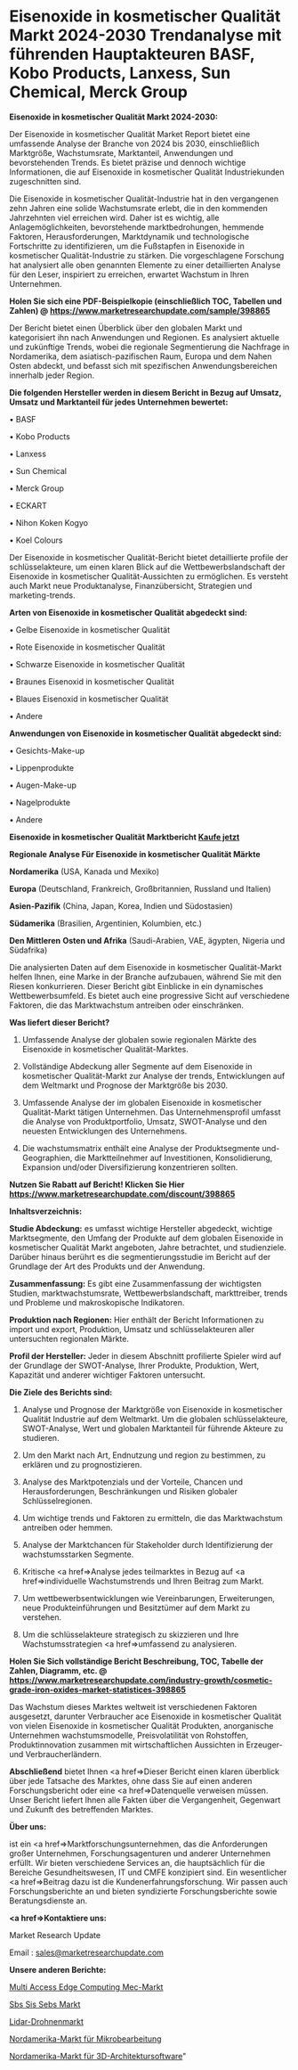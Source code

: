 # Eisenoxide in kosmetischer Qualität Markt 2024-2030 Trendanalyse mit führenden Hauptakteuren BASF, Kobo Products, Lanxess, Sun Chemical, Merck Group

<strong>Eisenoxide in kosmetischer Qualität Markt 2024-2030:</strong>

Der Eisenoxide in kosmetischer Qualität Market Report bietet eine umfassende Analyse der Branche von 2024 bis 2030, einschließlich Marktgröße, Wachstumsrate, Marktanteil, Anwendungen und bevorstehenden Trends. Es bietet präzise und dennoch wichtige Informationen, die auf Eisenoxide in kosmetischer Qualität Industriekunden zugeschnitten sind.

Die Eisenoxide in kosmetischer Qualität-Industrie hat in den vergangenen zehn Jahren eine solide Wachstumsrate erlebt, die in den kommenden Jahrzehnten viel erreichen wird. Daher ist es wichtig, alle Anlagemöglichkeiten, bevorstehende marktbedrohungen, hemmende Faktoren, Herausforderungen, Marktdynamik und technologische Fortschritte zu identifizieren, um die Fußstapfen in Eisenoxide in kosmetischer Qualität-Industrie zu stärken. Die vorgeschlagene Forschung hat analysiert alle oben genannten Elemente zu einer detaillierten Analyse für den Leser, inspiriert zu erreichen, erwartet Wachstum in Ihren Unternehmen.

<strong>Holen Sie sich eine PDF-Beispielkopie (einschließlich TOC, Tabellen und Zahlen) @
</strong><strong><a href=https://www.marketresearchupdate.com/sample/398865><strong>https://www.marketresearchupdate.com/sample/398865</u></font></a></strong></strong>

Der Bericht bietet einen Überblick über den globalen Markt und kategorisiert ihn nach Anwendungen und Regionen. Es analysiert aktuelle und zukünftige Trends, wobei die regionale Segmentierung die Nachfrage in Nordamerika, dem asiatisch-pazifischen Raum, Europa und dem Nahen Osten abdeckt, und befasst sich mit spezifischen Anwendungsbereichen innerhalb jeder Region.

<strong>Die folgenden Hersteller werden in diesem Bericht in Bezug auf Umsatz, Umsatz und Marktanteil für jedes Unternehmen bewertet:</strong>

• BASF

• Kobo Products

• Lanxess

• Sun Chemical

• Merck Group

• ECKART

• Nihon Koken Kogyo

• Koel Colours

Der Eisenoxide in kosmetischer Qualität-Bericht bietet detaillierte profile der schlüsselakteure, um einen klaren Blick auf die Wettbewerbslandschaft der Eisenoxide in kosmetischer Qualität-Aussichten zu ermöglichen. Es versteht auch Markt neue Produktanalyse, Finanzübersicht, Strategien und marketing-trends.

<strong>Arten von Eisenoxide in kosmetischer Qualität abgedeckt sind:</strong>

• Gelbe Eisenoxide in kosmetischer Qualität

• Rote Eisenoxide in kosmetischer Qualität

• Schwarze Eisenoxide in kosmetischer Qualität

• Braunes Eisenoxid in kosmetischer Qualität

• Blaues Eisenoxid in kosmetischer Qualität

• Andere

<strong>Anwendungen von Eisenoxide in kosmetischer Qualität abgedeckt sind:</strong>

• Gesichts-Make-up

• Lippenprodukte

• Augen-Make-up

• Nagelprodukte

• Andere

<strong>Eisenoxide in kosmetischer Qualität Marktbericht <a href=https://www.marketresearchupdate.com/buynow/398865>Kaufe jetzt</a></strong>

<strong>Regionale Analyse Für Eisenoxide in kosmetischer Qualität Märkte</strong>

<strong>Nordamerika</strong> (USA, Kanada und Mexiko)

<strong>Europa</strong> (Deutschland, Frankreich, Großbritannien, Russland und Italien)

<strong>Asien-Pazifik</strong> (China, Japan, Korea, Indien und Südostasien)

<strong>Südamerika</strong> (Brasilien, Argentinien, Kolumbien, etc.)

<strong>Den Mittleren</strong> <strong>Osten und Afrika</strong> (Saudi-Arabien, VAE, ägypten, Nigeria und Südafrika)

Die analysierten Daten auf dem Eisenoxide in kosmetischer Qualität-Markt helfen Ihnen, eine Marke in der Branche aufzubauen, während Sie mit den Riesen konkurrieren. Dieser Bericht gibt Einblicke in ein dynamisches Wettbewerbsumfeld. Es bietet auch eine progressive Sicht auf verschiedene Faktoren, die das Marktwachstum antreiben oder einschränken.

<strong>Was liefert dieser Bericht?</strong>

1. Umfassende Analyse der globalen sowie regionalen Märkte des Eisenoxide in kosmetischer Qualität-Marktes.

2. Vollständige Abdeckung aller Segmente auf dem Eisenoxide in kosmetischer Qualität-Markt zur Analyse der trends, Entwicklungen auf dem Weltmarkt und Prognose der Marktgröße bis 2030.

3. Umfassende Analyse der im globalen Eisenoxide in kosmetischer Qualität-Markt tätigen Unternehmen. Das Unternehmensprofil umfasst die Analyse von Produktportfolio, Umsatz, SWOT-Analyse und den neuesten Entwicklungen des Unternehmens.

4. Die wachstumsmatrix enthält eine Analyse der Produktsegmente und-Geographien, die Marktteilnehmer auf Investitionen, Konsolidierung, Expansion und/oder Diversifizierung konzentrieren sollten.

<strong>Nutzen Sie Rabatt auf Bericht! Klicken Sie Hier
</strong><strong><a href=https://www.marketresearchupdate.com/discount/398865>https://www.marketresearchupdate.com/discount/398865</b></u></font></strong></a>

<strong>Inhaltsverzeichnis:</strong>

<strong>Studie Abdeckung:</strong> es umfasst wichtige Hersteller abgedeckt, wichtige Marktsegmente, den Umfang der Produkte auf dem globalen Eisenoxide in kosmetischer Qualität Markt angeboten, Jahre betrachtet, und studienziele. Darüber hinaus berührt es die segmentierungsstudie im Bericht auf der Grundlage der Art des Produkts und der Anwendung.

<strong>Zusammenfassung:</strong> Es gibt eine Zusammenfassung der wichtigsten Studien, marktwachstumsrate, Wettbewerbslandschaft, markttreiber, trends und Probleme und makroskopische Indikatoren.

<strong>Produktion nach Regionen:</strong> Hier enthält der Bericht Informationen zu import und export, Produktion, Umsatz und schlüsselakteuren aller untersuchten regionalen Märkte.

<strong>Profil der Hersteller:</strong> Jeder in diesem Abschnitt profilierte Spieler wird auf der Grundlage der SWOT-Analyse, Ihrer Produkte, Produktion, Wert, Kapazität und anderer wichtiger Faktoren untersucht.

<strong>Die Ziele des Berichts sind:</strong>

1) Analyse und Prognose der Marktgröße von Eisenoxide in kosmetischer Qualität Industrie auf dem Weltmarkt.
Um die globalen schlüsselakteure, SWOT-Analyse, Wert und globalen Marktanteil für führende Akteure zu studieren.

2) Um den Markt nach Art, Endnutzung und region zu bestimmen, zu erklären und zu prognostizieren.

3) Analyse des Marktpotenzials und der Vorteile, Chancen und Herausforderungen, Beschränkungen und Risiken globaler Schlüsselregionen.

4) Um wichtige trends und Faktoren zu ermitteln, die das Marktwachstum antreiben oder hemmen.

5) Analyse der Marktchancen für Stakeholder durch Identifizierung der wachstumsstarken Segmente.

6) Kritische <a href=>Analyse</a> jedes teilmarktes in Bezug auf <a href=>individuelle</a> Wachstumstrends und Ihren Beitrag zum Markt.

7) Um wettbewerbsentwicklungen wie Vereinbarungen, Erweiterungen, neue Produkteinführungen und Besitztümer auf dem Markt zu verstehen.

8) Um die schlüsselakteure strategisch zu skizzieren und Ihre Wachstumsstrategien <a href=>umfassend</a> zu analysieren.

<strong>Holen Sie Sich vollständige Bericht Beschreibung, TOC, Tabelle der Zahlen, Diagramm, etc. @ </strong><strong><a href=https://www.marketresearchupdate.com/industry-growth/cosmetic-grade-iron-oxides-market-statistices-398865>https://www.marketresearchupdate.com/industry-growth/cosmetic-grade-iron-oxides-market-statistices-398865</a></font></strong>

Das Wachstum dieses Marktes weltweit ist verschiedenen Faktoren ausgesetzt, darunter Verbraucher ace Eisenoxide in kosmetischer Qualität von vielen Eisenoxide in kosmetischer Qualität Produkten, anorganische Unternehmen wachstumsmodelle, Preisvolatilität von Rohstoffen, Produktinnovation zusammen mit wirtschaftlichen Aussichten in Erzeuger-und Verbraucherländern.

<strong>Abschließend</strong> bietet Ihnen <a href=>Dieser</a> Bericht einen klaren überblick über jede Tatsache des Marktes, ohne dass Sie auf einen anderen Forschungsbericht oder eine <a href=>Datenquelle</a> verweisen müssen. Unser Bericht liefert Ihnen alle Fakten über die Vergangenheit, Gegenwart und Zukunft des betreffenden Marktes.

<strong>Über uns:</strong>

 ist ein <a href=>Marktfors</a>chungsunternehmen, das die Anforderungen großer Unternehmen, Forschungsagenturen und anderer Unternehmen erfüllt. Wir bieten verschiedene Services an, die hauptsächlich für die Bereiche Gesundheitswesen, IT und CMFE konzipiert sind. Ein wesentlicher <a href=>Beitrag</a> dazu ist die Kundenerfahrungsforschung. Wir passen auch Forschungsberichte an und bieten syndizierte Forschungsberichte sowie Beratungsdienste an.

<strong><a href=>Kontaktiere uns:</a></strong>

Market Research Update

Email : sales@marketresearchupdate.com

<strong>Unsere anderen Berichte:</strong>

<a href=https://www.linkedin.com/pulse/multi-access-edge-computing-mec-market-1f>Multi Access Edge Computing Mec-Markt</a>

<a href=https://www.linkedin.com/pulse/sbs-sis-sebs-market-analysis-segment>Sbs Sis Sebs Markt</a>

<a href=https://www.linkedin.com/pulse/lidar-drone-market-outlooks-2023-size-players>Lidar-Drohnenmarkt</a>

<a href=https://www.linkedin.com/pulse/north-america-micromachining-market-2023-current>Nordamerika-Markt für Mikrobearbeitung</a>

<a href=https://www.linkedin.com/pulse/north-america-3d-architecture-software-market>Nordamerika-Markt für 3D-Architektursoftware</a>"
